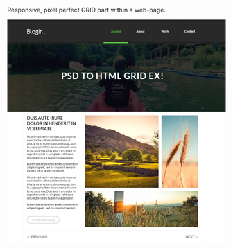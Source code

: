 Responsive, pixel perfect GRID part within a web-page.

![Showcase](https://github.com/ShiranAbir/CSS_Grid/blob/main/Showcase.jpg?raw=true)